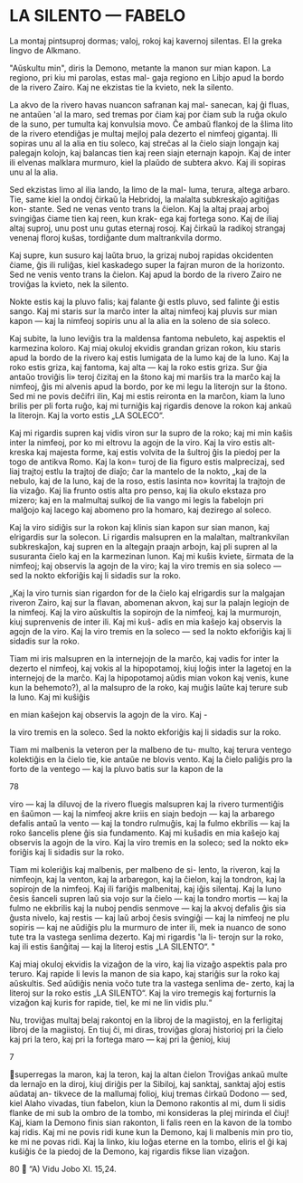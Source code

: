 # LA SILENTO — FABELO

La montaj pintsuproj dormas; valoj, rokoj kaj kavernoj silentas.
El la greka lingvo de Alkmano.

"Aŭskultu min", diris la Demono, metante la manon sur mian kapon. La regiono, pri kiu mi parolas, estas mal- gaja regiono en Libjo apud la bordo de la rivero Zairo. Kaj ne ekzistas tie la kvieto, nek la silento.

La akvo de la rivero havas nuancon safranan kaj mal- sanecan, kaj ĝi fluas, ne antaŭen 'al la maro, sed tremas por ĉiam kaj por ĉiam sub la ruĝa okulo de la suno, per tumulta kaj konvulsia movo. Ĉe ambaŭ flankoj de la ŝlima lito de la rivero etendiĝas je multaj mejloj pala dezerto el nimfeoj gigantaj. lli sopiras unu al la alia en tiu soleco, kaj streĉas al la ĉielo siajn longajn kaj palegajn kolojn, kaj balancas tien kaj reen siajn eternajn kapojn. Kaj de inter ili elvenas malklara murmuro, kiel la plaŭdo de subtera akvo. Kaj ili sopiras unu al la alia.

Sed ekzistas limo al ilia lando, la limo de la mal- luma, terura, altega arbaro. Tie, same kiel la ondoj ĉirkaŭ la Hebridoj, la malalta subkreskaĵo agitiĝas kon- stante. Sed ne venas vento trans la ĉielon. Kaj la altaj praaj arboj svingiĝas ĉiame tien kaj reen, kun krak- ega kaj fortega sono. Kaj de iliaj altaj suproj, unu post unu gutas eternaj rosoj. Kaj ĉirkaŭ la radikoj strangaj venenaj floroj kuŝas, tordiĝante dum maltrankvila dormo.

Kaj supre, kun susuro kaj laŭta bruo, la grizaj nuboj rapidas okcidenten ĉiame, ĝis ili ruliĝas, kiel kaskadego super la fajran muron de la horizonto. Sed ne venis vento trans la ĉielon. Kaj apud la bordo de la rivero Zairo ne troviĝas la kvieto, nek la silento.

Nokte estis kaj la pluvo falis; kaj falante ĝi estls
pluvo, sed falinte ĝi estis sango. Kaj mi staris sur la
marĉo inter la altaj nimfeoj kaj pluvis sur mian kapon
— kaj la nimfeoj sopiris unu al la alia en la soleno de
sia soleco.

Kaj subite, la luno leviĝis tra la maldensa fantoma
nebuleto, kaj aspektis el karmezina koloro. Kaj miaj
okuloj ekvidis grandan grizan rokon, kiu staris apud la
bordo de la rivero kaj estis lumigata de la lumo kaj de
la luno. Kaj la roko estis griza, kaj fantoma, kaj alta
— kaj la roko estis griza. Sur ĝia antaŭo troviĝis li»
teroj ĉizitaj en la ŝtono kaj mi marŝis tra la marĉo kaj
la nimfeoj, ĝis mi alvenis apud la bordo, por ke mi legu
la literojn sur la ŝtono. Sed mi ne povis deĉifri ilin,
Kaj mi estis reironta en la marĉon, kiam la luno brilis
per pli forta ruĝo, kaj mi turniĝis kaj rigardis denove
la rokon kaj ankaŭ la literojn. Kaj la vorto estis „LA
SOLECO“.

Kaj mi rigardis supren kaj vidis viron sur la supro
de la roko; kaj mi min kaŝis inter la nimfeoj, por ko
mi eltrovu la agojn de la viro. Kaj la viro estis alt-
kreska kaj majesta forme, kaj estis volvita de la ŝultroj
ĝis la piedoj per la togo de antikva Romo. Kaj la kon=
turoj de lia figuro estis malprecizaj, sed liaj trajtoj estlu
la trajtoj de diaĵo; ĉar la mantelo de la nokto, „kaj de la
nebulo, kaj de la luno, kaj de la roso, estis lasinta no»
kovritaj la trajtojn de lia vizaĝo. Kaj lia frunto ostis
alta pro penso, kaj lia okulo ekstaza pro mizero; kaj en la malmultaj sulkoj de lia vango mi legis la fabelojn pri malĝojo kaj lacego kaj abomeno pro la homaro, kaj dezirego al soleco.

Kaj la viro sidiĝis sur la rokon kaj klinis sian kapon sur sian manon, kaj elrigardis sur la solecon. Li rigardis malsupren en la malaltan, maltrankvilan subkreskaĵon, kaj supren en la altegajn praajn arbojn, kaj pli supren al la susuranta ĉielo kaj en la karmezinan lunon. Kaj mi kuŝis kviete, ŝirmata de la nimfeoj; kaj observis la agojn de la viro; kaj la viro tremis en sia soleco — sed la nokto ekforiĝis kaj li sidadis sur la roko.

„Kaj la viro turnis sian rigardon for de la ĉielo kaj elrigardis sur la malgajan riveron Zairo, kaj sur la flavan, abomenan akvon, kaj sur la palajn legiojn de la nimfeoj. Kaj la viro aŭskultis la sopirojn de la nimfeoj, kaj la murmurojn, kiuj suprenvenis de inter ili. Kaj mi kuŝ- adis en mia kaŝejo kaj observis la agojn de la viro. Kaj la viro tremis en la soleco — sed la nokto ekforiĝis kaj li sidadis sur la roko.

Tiam mi iris malsupren en la internejojn de la marĉo, kaj vadis for inter la dezerto el nimfeoj, kaj vokis al la hipopotamoj, kiuj loĝis inter la lagetoj en la internejoj de la marĉo. Kaj la hipopotamoj aŭdis mian vokon kaj venis, kune kun la behemoto?), al la malsupro de la roko, kaj muĝis laŭte kaj terure sub la luno. Kaj mi kuŝiĝis

 

en mian kaŝejon kaj observis la agojn de la viro. Kaj -

la viro tremis en la soleco. Sed la nokto ekforiĝis kaj
li sidadis sur la roko.

Tiam mi malbenis la veteron per la malbeno de tu-
multo, kaj terura ventego kolektiĝis en la ĉielo tie, kie
antaŭe ne blovis vento. Kaj la ĉielo paliĝis pro la forto
de la ventego — kaj la pluvo batis sur la kapon de la


78

viro — kaj la diluvoj de la rivero fluegis malsupren
kaj la rivero turmentiĝis en ŝaŭmon — kaj la nimfeoj
akre kriis en siajn bedojn — kaj la arbarego defalis antaŭ
la vento — kaj la tondro rulmuĝis, kaj la fulmo ekbrilis
— kaj la roko ŝancelis plene ĝis sia fundamento. Kaj
mi kuŝadis en mia kaŝejo kaj observis la agojn de la
viro. Kaj la viro tremis en la soleco; sed la nokto ek»
foriĝis kaj li sidadis sur la roko.

Tiam mi koleriĝis kaj malbenis, per malbeno de si-
lento, la riveron, kaj la nimfeojn, kaj la venton, kaj la
arbaregon, kaj la ĉielon, kaj la tondron, kaj la sopirojn
de la nimfeoj. Kaj ili fariĝis malbenitaj, kaj iĝis silentaj.
Kaj la luno ĉesis ŝanceli supren laŭ sia vojo sur la ĉielo
— kaj la tondro mortis — kaj la fulmo ne ekbrilis
kaj la nuboj pendis senmove — kaj la akvoj defalis ĝis
sia ĝusta nivelo, kaj restis — kaj laŭ arboj ĉesis svingiĝi
— kaj la nimfeoj ne plu sopiris — kaj ne aŭdiĝis plu
la murmuro de inter ili, mek ia nuanco de sono tute
tra la vastega senlima dezerto. Kaj mi rigardis 'la li-
terojn sur la roko, kaj ili estis ŝanĝitaj — kaj la literoj
estis „LA SILENTO“. "

Kaj miaj okuloj ekvidis la vizaĝon de la viro, kaj lia
vizaĝo aspektis pala pro teruro. Kaj rapide li levis la
manon de sia kapo, kaj stariĝis sur la roko kaj aŭskultis.
Sed aŭdiĝis nenia voĉo tute tra la vastega senlima de-
zerto, kaj la literoj sur la roko estis „LA SILENTO“. Kaj
la viro tremegis kaj forturnis la vizaĝon kaj kuris for
rapide, tiel, ke mi ne lin vidis plu.“

Nu, troviĝas multaj belaj rakontoj en la libroj de la
magiistoj, en la ferligitaj libroj de la magiistoj. En tiuj
ĉi, mi diras, troviĝas gloraj historioj pri la ĉielo kaj pri
la tero, kaj pri la fortega maro — kaj pri la ĝenioj, kiuj

7

 

 
superregas la maron, kaj la teron, kaj la altan ĉielon
Troviĝas ankaŭ multe da lernaĵo en la diroj, kiuj diriĝis
per la Sibiloj, kaj sanktaj, sanktaj aĵoj estis aŭdataj an-
tikvece de la mallumaj folioj, kiuj tremas ĉirkaŭ Dodono
— sed, kiel Alaho vivadas, tiun fabelon, kiun la Demono
rakontis al mi, dum li sidis flanke de mi sub la ombro
de la tombo, mi konsideras la plej mirinda el ĉiuj! Kaj,
kiam la Demono finis sian rakonton, li falis reen en la
kavon de la tombo kaj ridis. Kaj mi ne povis ridi kune
kun la Demono, kaj li malbenis min pro tio, ke mi ne
povas ridi. Kaj la linko, kiu loĝas eterne en la tombo,
eliris el ĝi kaj kuŝiĝis ĉe la piedoj de la Demono, kaj
rigardis fikse lian vizaĝon.

80

“A) Vidu Jobo XI. 15,24.
